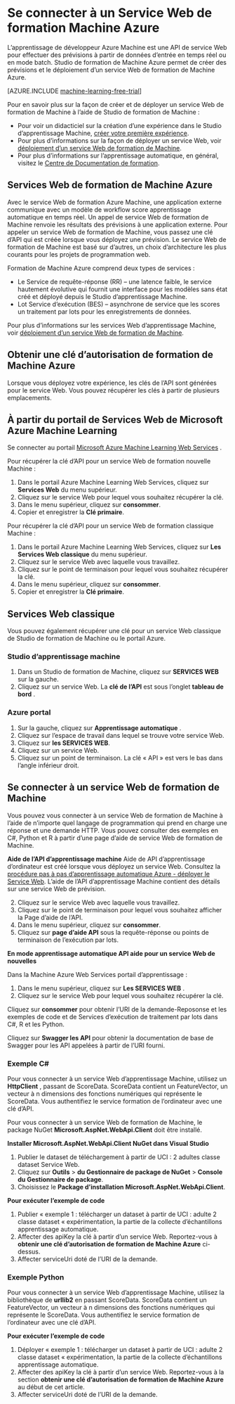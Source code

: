 <properties
    pageTitle="Se connecter à un Service Web de formation ordinateur | Microsoft Azure"
    description="C# ou Python, vous connecter à un service Web de formation Azure Machine à l’aide d’une clé d’autorisation."
    services="machine-learning"
    documentationCenter=""
    authors="garyericson"
    manager="jhubbard"
    editor="cgronlun" />

<tags
    ms.service="machine-learning"
    ms.workload="data-services"
    ms.tgt_pltfrm="na"
    ms.devlang="na"
    ms.topic="article"
    ms.date="10/10/2016" 
    ms.author="garye" />


# <a name="connect-to-an-azure-machine-learning-web-service"></a>Se connecter à un Service Web de formation Machine Azure

L’apprentissage de développeur Azure Machine est une API de service Web pour effectuer des prévisions à partir de données d’entrée en temps réel ou en mode batch. Studio de formation de Machine Azure permet de créer des prévisions et le déploiement d’un service Web de formation de Machine Azure.

[AZURE.INCLUDE [machine-learning-free-trial](../../includes/machine-learning-free-trial.md)]

Pour en savoir plus sur la façon de créer et de déployer un service Web de formation de Machine à l’aide de Studio de formation de Machine :

- Pour voir un didacticiel sur la création d’une expérience dans le Studio d’apprentissage Machine, [créer votre première expérience](machine-learning-create-experiment.md).
- Pour plus d’informations sur la façon de déployer un service Web, voir [déploiement d’un service Web de formation de Machine](machine-learning-publish-a-machine-learning-web-service.md).
- Pour plus d’informations sur l’apprentissage automatique, en général, visitez le [Centre de Documentation de formation](https://azure.microsoft.com/documentation/services/machine-learning/).

## <a name="azure-machine-learning-web-service"></a>Services Web de formation de Machine Azure ##

Avec le service Web de formation Azure Machine, une application externe communique avec un modèle de workflow score apprentissage automatique en temps réel. Un appel de service Web de formation de Machine renvoie les résultats des prévisions à une application externe. Pour appeler un service Web de formation de Machine, vous passez une clé d’API qui est créée lorsque vous déployez une prévision. Le service Web de formation de Machine est basé sur d’autres, un choix d’architecture les plus courants pour les projets de programmation web.

Formation de Machine Azure comprend deux types de services :

- Le Service de requête-réponse (RR) – une latence faible, le service hautement évolutive qui fournit une interface pour les modèles sans état créé et déployé depuis le Studio d’apprentissage Machine.
- Lot Service d’exécution (BES) – asynchrone de service que les scores un traitement par lots pour les enregistrements de données.

Pour plus d’informations sur les services Web d’apprentissage Machine, voir [déploiement d’un service Web de formation de Machine](machine-learning-publish-a-machine-learning-web-service.md).

## <a name="get-an-azure-machine-learning-authorization-key"></a>Obtenir une clé d’autorisation de formation de Machine Azure ##

Lorsque vous déployez votre expérience, les clés de l’API sont générées pour le service Web. Vous pouvez récupérer les clés à partir de plusieurs emplacements.

## <a name="from-the-microsoft-azure-machine-learning-web-services-portal"></a>À partir du portail de Services Web de Microsoft Azure Machine Learning

Se connecter au portail [Microsoft Azure Machine Learning Web Services](https://services.azureml.net) .

Pour récupérer la clé d’API pour un service Web de formation nouvelle Machine :

1. Dans le portail Azure Machine Learning Web Services, cliquez sur **Services Web** du menu supérieur.
2. Cliquez sur le service Web pour lequel vous souhaitez récupérer la clé.
3. Dans le menu supérieur, cliquez sur **consommer**.
4. Copier et enregistrer la **Clé primaire**.


Pour récupérer la clé d’API pour un service Web de formation classique Machine :

1. Dans le portail Azure Machine Learning Web Services, cliquez sur **Les Services Web classique** du menu supérieur.
2. Cliquez sur le service Web avec laquelle vous travaillez.
3. Cliquez sur le point de terminaison pour lequel vous souhaitez récupérer la clé.
3. Dans le menu supérieur, cliquez sur **consommer**.
4. Copier et enregistrer la **Clé primaire**.

## <a name="classic-web-service"></a>Services Web classique ##

 Vous pouvez également récupérer une clé pour un service Web classique de Studio de formation de Machine ou le portail Azure.

### <a name="machine-learning-studio"></a>Studio d’apprentissage machine ###

1. Dans un Studio de formation de Machine, cliquez sur **SERVICES WEB** sur la gauche.
2. Cliquez sur un service Web. La **clé de l’API** est sous l’onglet **tableau de bord** .

### <a name="azure-portal"></a>Azure portal ###

1. Sur la gauche, cliquez sur **Apprentissage automatique** .
2. Cliquez sur l’espace de travail dans lequel se trouve votre service Web.
3. Cliquez sur **les SERVICES WEB**.
4. Cliquez sur un service Web.
5. Cliquez sur un point de terminaison. La clé « API » est vers le bas dans l’angle inférieur droit.

## <a id="connect"></a>Se connecter à un service Web de formation de Machine

Vous pouvez vous connecter à un service Web de formation de Machine à l’aide de n’importe quel langage de programmation qui prend en charge une réponse et une demande HTTP. Vous pouvez consulter des exemples en C#, Python et R à partir d’une page d’aide de service Web de formation de Machine.

**Aide de l’API d’apprentissage machine** Aide de API d’apprentissage d’ordinateur est créé lorsque vous déployez un service Web. Consultez la [procédure pas à pas d’apprentissage automatique Azure - déployer le Service Web](machine-learning-walkthrough-5-publish-web-service.md).
L’aide de l’API d’apprentissage Machine contient des détails sur une service Web de prévision.

2. Cliquez sur le service Web avec laquelle vous travaillez.
3. Cliquez sur le point de terminaison pour lequel vous souhaitez afficher la Page d’aide de l’API.
3. Dans le menu supérieur, cliquez sur **consommer**.
3. Cliquez sur **page d’aide API** sous la requête-réponse ou points de terminaison de l’exécution par lots.

**En mode apprentissage automatique API aide pour un service Web de nouvelles**

Dans la Machine Azure Web Services portail d’apprentissage :

1. Dans le menu supérieur, cliquez sur **Les SERVICES WEB** .
2. Cliquez sur le service Web pour lequel vous souhaitez récupérer la clé.

Cliquez sur **consommer** pour obtenir l’URI de la demande-Reposonse et les exemples de code et de Services d’exécution de traitement par lots dans C#, R et les Python.

Cliquez sur **Swagger les API** pour obtenir la documentation de base de Swagger pour les API appelées à partir de l’URI fourni.

### <a name="c-sample"></a>Exemple C# ###

Pour vous connecter à un service Web d’apprentissage Machine, utilisez un **HttpClient** , passant de ScoreData. ScoreData contient un FeatureVector, un vecteur à n dimensions des fonctions numériques qui représente le ScoreData. Vous authentifiez le service formation de l’ordinateur avec une clé d’API.

Pour vous connecter à un service Web de formation de Machine, le package NuGet **Microsoft.AspNet.WebApi.Client** doit être installé.

**Installer Microsoft.AspNet.WebApi.Client NuGet dans Visual Studio**

1. Publier le dataset de téléchargement à partir de UCI : 2 adultes classe dataset Service Web.
2. Cliquez sur **Outils** > **du Gestionnaire de package de NuGet** > **Console du Gestionnaire de package**.
2. Choisissez le **Package d’installation Microsoft.AspNet.WebApi.Client**.

**Pour exécuter l’exemple de code**

1. Publier « exemple 1 : télécharger un dataset à partir de UCI : adulte 2 classe dataset « expérimentation, la partie de la collecte d’échantillons apprentissage automatique.
2. Affecter des apiKey la clé à partir d’un service Web. Reportez-vous à **obtenir une clé d’autorisation de formation de Machine Azure** ci-dessus.
3. Affecter serviceUri doté de l’URI de la demande.


### <a name="python-sample"></a>Exemple Python ###

Pour vous connecter à un service Web d’apprentissage Machine, utilisez la bibliothèque de **urllib2** en passant ScoreData. ScoreData contient un FeatureVector, un vecteur à n dimensions des fonctions numériques qui représente le ScoreData. Vous authentifiez le service formation de l’ordinateur avec une clé d’API.


**Pour exécuter l’exemple de code**

1. Déployer « exemple 1 : télécharger un dataset à partir de UCI : adulte 2 classe dataset « expérimentation, la partie de la collecte d’échantillons apprentissage automatique.
2. Affecter des apiKey la clé à partir d’un service Web. Reportez-vous à la section **obtenir une clé d’autorisation de formation de Machine Azure** au début de cet article.
3. Affecter serviceUri doté de l’URI de la demande.
